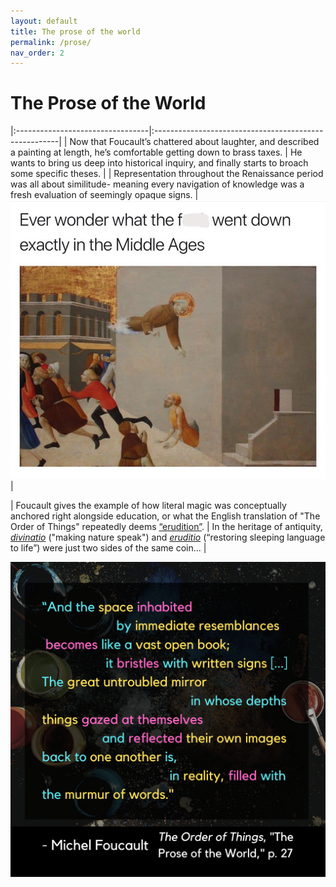 ```yaml
---
layout: default
title: The prose of the world
permalink: /prose/
nav_order: 2
---
```

# The Prose of the World

|:---------------------------------|:------------------------------------------------------|
| Now that Foucault’s chattered about laughter, and described a painting at length, he’s comfortable getting down to brass taxes. | He wants to bring us deep into historical inquiry, and finally starts to broach some specific theses. |
| Representation throughout the Renaissance period was all about similitude- meaning every navigation of knowledge was a fresh evaluation of seemingly opaque signs. | ![what really went down](../memes/middleageswtf.jpg) |

| Foucault gives the example of how literal magic was conceptually anchored right alongside education, or what the English translation of "The Order of Things" repeatedly deems [“erudition”](https://en.wikipedia.org/wiki/Erudition). | In the heritage of antiquity, [*divinatio*](https://en.wiktionary.org/wiki/divinatio) ("making nature speak") and [*eruditio*](https://en.wiktionary.org/wiki/eruditio) (“restoring sleeping language to life”) were just two sides of the same coin... |

![The prose of the world](../graphics/toot_prose_graphic.png)
